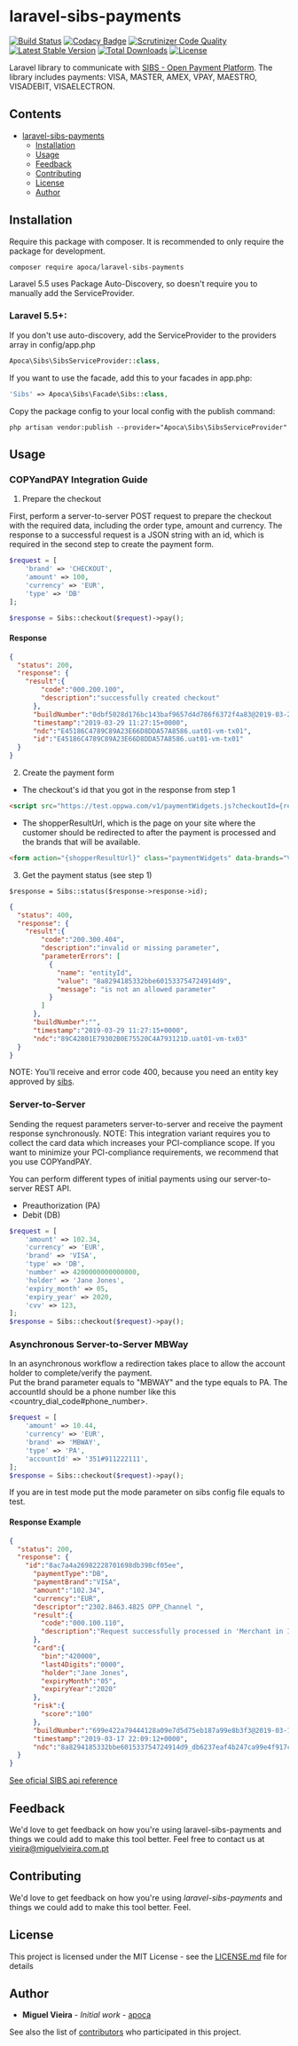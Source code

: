 # laravel-sibs-payments
[![Build Status](https://travis-ci.org/apoca/laravel-sibs-payments.svg?branch=master)](https://travis-ci.org/apoca/laravel-sibs-payments)
[![Codacy Badge](https://api.codacy.com/project/badge/Grade/e7fe68a20a624d4084050449d23135a4)](https://www.codacy.com/app/apoca/laravel-sibs-payments?utm_source=github.com&amp;utm_medium=referral&amp;utm_content=apoca/laravel-sibs-payments&amp;utm_campaign=Badge_Grade)
[![Scrutinizer Code Quality](https://scrutinizer-ci.com/g/apoca/laravel-sibs-payments/badges/quality-score.png?b=master)](https://scrutinizer-ci.com/g/apoca/laravel-sibs-payments/?branch=master)
[![Latest Stable Version](https://poser.pugx.org/apoca/laravel-sibs-payments/v/stable)](https://packagist.org/packages/apoca/laravel-sibs-payments)
[![Total Downloads](https://poser.pugx.org/apoca/laravel-sibs-payments/downloads)](https://packagist.org/packages/apoca/laravel-sibs-payments)
[![License](https://poser.pugx.org/apoca/laravel-sibs-payments/license)](https://packagist.org/packages/apoca/laravel-sibs-payments)

Laravel library to communicate with [SIBS - Open Payment Platform](https://www.sibs-international.com/). The library includes payments: VISA, MASTER, AMEX, VPAY, MAESTRO, VISADEBIT, VISAELECTRON.

## Contents

- [laravel-sibs-payments](#laravel-sibs-payments)
  - [Installation](#installation)
  - [Usage](#usage)
  - [Feedback](#feedback)
  - [Contributing](#contributing)
  - [License](#license)
  - [Author](#author)
  
## Installation

Require this package with composer. It is recommended to only require the package for development.

```shell
composer require apoca/laravel-sibs-payments
```

Laravel 5.5 uses Package Auto-Discovery, so doesn't require you to manually add the ServiceProvider.

### Laravel 5.5+:

If you don't use auto-discovery, add the ServiceProvider to the providers array in config/app.php

```php
Apoca\Sibs\SibsServiceProvider::class,
```

If you want to use the facade, add this to your facades in app.php:

```php
'Sibs' => Apoca\Sibs\Facade\Sibs::class,
```

Copy the package config to your local config with the publish command:

```shell
php artisan vendor:publish --provider="Apoca\Sibs\SibsServiceProvider"
```

## Usage

### COPYandPAY Integration Guide

1. Prepare the checkout

First, perform a server-to-server POST request to prepare the checkout with the required data, including the order type, amount and currency. The response to a successful request is a JSON string with an id, which is required in the second step to create the payment form.

```php
$request = [
    'brand' => 'CHECKOUT',
    'amount' => 100,
    'currency' => 'EUR',
    'type' => 'DB'
];

$response = Sibs::checkout($request)->pay();
```

#### Response

```JSON
{
  "status": 200,
  "response": {
    "result":{
        "code":"000.200.100",
        "description":"successfully created checkout"
      },
      "buildNumber":"0dbf5028d176bc143baf9657d4d786f6372f4a83@2019-03-29 10:03:17 +0000",
      "timestamp":"2019-03-29 11:27:15+0000",
      "ndc":"E45186C4789C89A23E66D8DDA57A8586.uat01-vm-tx01",
      "id":"E45186C4789C89A23E66D8DDA57A8586.uat01-vm-tx01"
  }
}
```

2. Create the payment form

- The checkout's id that you got in the response from step 1

```HTML
<script src="https://test.oppwa.com/v1/paymentWidgets.js?checkoutId={response->id}"></script>
```

- The shopperResultUrl, which is the page on your site where the customer should be redirected to after the payment is processed and the brands that will be available.

```HTML
<form action="{shopperResultUrl}" class="paymentWidgets" data-brands="VISA MASTER AMEX"></form>
```

3. Get the payment status (see step 1)

```
$response = Sibs::status($response->response->id);
```

```JSON
{
  "status": 400,
  "response": {
    "result":{
        "code":"200.300.404",
        "description":"invalid or missing parameter",
        "parameterErrors": [
          {
            "name": "entityId",
            "value": "8a8294185332bbe601533754724914d9",
            "message": "is not an allowed parameter"
          }
        ]
      },
      "buildNumber":"",
      "timestamp":"2019-03-29 11:27:15+0000",
      "ndc":"89C42801E79302B0E75520C4A793121D.uat01-vm-tx03"
  }
}
```

NOTE: You'll receive and error code 400, because you need an entity key approved by [sibs](https://www.sibs-international.com/).

### Server-to-Server

Sending the request parameters server-to-server and receive the payment response synchronously. 
NOTE: This integration variant requires you to collect the card data which increases your PCI-compliance scope. If you want to minimize your PCI-compliance requirements, we recommend that you use COPYandPAY.

You can perform different types of initial payments using our server-to-server REST API.

- Preauthorization (PA)
- Debit (DB)

```php
$request = [
    'amount' => 102.34,
    'currency' => 'EUR',
    'brand' => 'VISA',
    'type' => 'DB',
    'number' => 4200000000000000,
    'holder' => 'Jane Jones',
    'expiry_month' => 05,
    'expiry_year' => 2020,
    'cvv' => 123,
];
$response = Sibs::checkout($request)->pay();
```

### Asynchronous Server-to-Server MBWay
In an asynchronous workflow a redirection takes place to allow the account holder to complete/verify the payment.<br/>
Put the brand parameter equals to "MBWAY" and the type equals to PA. The accountId should be a phone number like this <country_dial_code#phone_number>.
```php
$request = [
    'amount' => 10.44,
    'currency' => 'EUR',
    'brand' => 'MBWAY',
    'type' => 'PA',
    'accountId' => '351#911222111',
];
$response = Sibs::checkout($request)->pay();
```

If you are in test mode put the mode parameter on sibs config file equals to test.
#### Response Example

```JSON
{
  "status": 200,
  "response": {
    "id":"8ac7a4a26982228701698db398cf05ee",
      "paymentType":"DB",
      "paymentBrand":"VISA",
      "amount":"102.34",
      "currency":"EUR",
      "descriptor":"2302.8463.4825 OPP_Channel ",
      "result":{
        "code":"000.100.110",
        "description":"Request successfully processed in 'Merchant in Integrator Test Mode'"
      },
      "card":{
        "bin":"420000",
        "last4Digits":"0000",
        "holder":"Jane Jones",
        "expiryMonth":"05",
        "expiryYear":"2020"
      },
      "risk":{
        "score":"100"
      },
      "buildNumber":"699e422a79444128a09e7d5d75eb187a99e8b3f3@2019-03-15 04:42:21 +0000",
      "timestamp":"2019-03-17 22:09:12+0000",
      "ndc":"8a8294185332bbe601533754724914d9_db6237eaf4b247ca99e4f917c5ca2943"
  }
}
```


[See oficial SIBS api reference](https://sibs.docs.onlinepayments.pt/)

## Feedback

We'd love to get feedback on how you're using laravel-sibs-payments and things we could add to make this tool better. Feel free to contact us at vieira@miguelvieira.com.pt

## Contributing

We'd love to get feedback on how you're using *laravel-sibs-payments* and things we could add to make this tool better. Feel.

## License

This project is licensed under the MIT License - see the [LICENSE.md](LICENSE.md) file for details

## Author

- **Miguel Vieira** - _Initial work_ - [apoca](https://github.com/apoca)

See also the list of [contributors](https://github.com/apoca/laravel-sibs-payments/contributors) who participated in this project.